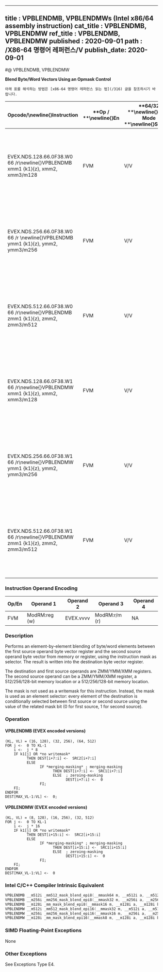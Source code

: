 ----------------------------
title : VPBLENDMB, VPBLENDMWs (Intel x86/64 assembly instruction)
cat_title : VPBLENDMB, VPBLENDMW
ref_title : VPBLENDMB, VPBLENDMW
published : 2020-09-01
path : /X86-64 명령어 레퍼런스/V
publish_date: 2020-09-01
----------------------------


#@ VPBLENDMB, VPBLENDMW

**Blend Byte/Word Vectors Using an Opmask Control**

```lec-info
아래 표를 해석하는 방법은 [x86-64 명령어 레퍼런스 읽는 법](/316) 글을 참조하시기 바랍니다.
```

|**Opcode/**\newline{}**Instruction**|**Op / **\newline{}**En**|**64/32 **\newline{}**bit Mode **\newline{}**Support**|**CPUID **\newline{}**Feature **\newline{}**Flag**|**Description**|
|------------------------------------|-------------------------|------------------------------------------------------|--------------------------------------------------|---------------|
|EVEX.NDS.128.66.0F38.W0 66 /r\newline{}VPBLENDMB xmm1 {k1}{z}, xmm2, xmm3/m128|FVM|V/V|AVX512VL\newline{}AVX512BW|Blend byte integer vector xmm2 and byte vector xmm3/m128 and store the result in xmm1, under control mask.|
|EVEX.NDS.256.66.0F38.W0 66 /r \newline{}VPBLENDMB ymm1 {k1}{z}, ymm2, ymm3/m256|FVM|V/V|AVX512VL\newline{}AVX512BW|Blend byte integer vector ymm2 and byte vector ymm3/m256 and store the result in ymm1, under control mask.|
|EVEX.NDS.512.66.0F38.W0 66 /r\newline{}VPBLENDMB zmm1 {k1}{z}, zmm2, zmm3/m512|FVM|V/V|AVX512BW|Blend byte integer vector zmm2 and byte vector zmm3/m512 and store the result in zmm1, under control mask.|
|EVEX.NDS.128.66.0F38.W1 66 /r\newline{}VPBLENDMW xmm1 {k1}{z}, xmm2, xmm3/m128|FVM|V/V|AVX512VL\newline{}AVX512BW|Blend word integer vector xmm2 and word vector xmm3/m128 and store the result in xmm1, under control mask.|
|EVEX.NDS.256.66.0F38.W1 66 /r\newline{}VPBLENDMW ymm1 {k1}{z}, ymm2, ymm3/m256|FVM|V/V|AVX512VL\newline{}AVX512BW|Blend word integer vector ymm2 and word vector ymm3/m256 and store the result in ymm1, under control mask.|
|EVEX.NDS.512.66.0F38.W1 66 /r\newline{}VPBLENDMW zmm1 {k1}{z}, zmm2, zmm3/m512|FVM|V/V|AVX512BW|Blend word integer vector zmm2 and word vector zmm3/m512 and store the result in zmm1, under control mask.|
### Instruction Operand Encoding


|Op/En|Operand 1|Operand 2|Operand 3|Operand 4|
|-----|---------|---------|---------|---------|
|FVM|ModRM:reg (w)|EVEX.vvvv|ModRM:r/m (r)|NA|
### Description


Performs an element-by-element blending of byte/word elements between the first source operand byte vector register and the second source operand byte vector from memory or register, using the instruction mask as selector. The result is written into the destination byte vector register.

The destination and first source operands are ZMM/YMM/XMM registers. The second source operand can be a ZMM/YMM/XMM register, a 512/256/128-bit memory location or a 512/256/128-bit memory location.

The mask is not used as a writemask for this instruction. Instead, the mask is used as an element selector: every element of the destination is conditionally selected between first source or second source using the value of the related mask bit (0 for first source, 1 for second source).


### Operation
#### VPBLENDMB (EVEX encoded versions)
```info-verb
(KL, VL) = (16, 128), (32, 256), (64, 512)
FOR j <-  0 TO KL-1
    i <-  j * 8
    IF k1[j] OR *no writemask*
          THEN DEST[i+7:i] <-  SRC2[i+7:i]
          ELSE 
                IF *merging-masking* ; merging-masking
                      THEN DEST[i+7:i] <-  SRC1[i+7:i]
                      ELSE  ; zeroing-masking
                            DEST[i+7:i] <-  0
                FI;
    FI;
ENDFOR
DEST[MAX_VL-1:VL] <-  0;
```
#### VPBLENDMW (EVEX encoded versions)
```info-verb
(KL, VL) = (8, 128), (16, 256), (32, 512)
FOR j <-  0 TO KL-1
    i <-  j * 16
    IF k1[j] OR *no writemask*
          THEN DEST[i+15:i] <-  SRC2[i+15:i]
          ELSE 
                IF *merging-masking* ; merging-masking
                      THEN DEST[i+15:i] <-  SRC1[i+15:i]
                      ELSE  ; zeroing-masking
                            DEST[i+15:i] <-  0
                FI;
    FI;
ENDFOR
DEST[MAX_VL-1:VL] <-  0
```

### Intel C/C++ Compiler Intrinsic Equivalent

```cpp
VPBLENDMB __m512i _mm512_mask_blend_epi8(__mmask64 m, __m512i a, __m512i b);
VPBLENDMB __m256i _mm256_mask_blend_epi8(__mmask32 m, __m256i a, __m256i b);
VPBLENDMB __m128i _mm_mask_blend_epi8(__mmask16 m, __m128i a, __m128i b);
VPBLENDMW __m512i _mm512_mask_blend_epi16(__mmask32 m, __m512i a, __m512i b);
VPBLENDMW __m256i _mm256_mask_blend_epi16(__mmask16 m, __m256i a, __m256i b);
VPBLENDMW __m128i _mm_mask_blend_epi16(__mmask8 m, __m128i a, __m128i b);
```
### SIMD Floating-Point Exceptions


None

### Other Exceptions


See Exceptions Type E4.

